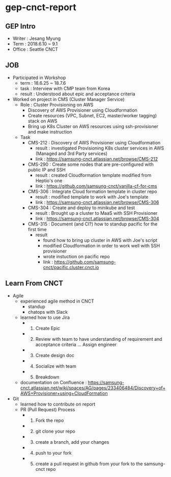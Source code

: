 # gep-cnct-report

## GEP Intro
- Writer : Jesang Myung
- Term : 2018.6.10 ~ 9.1
- Office : Seattle CNCT

## JOB
- Participated in Workshop
  - term : 18.6.25 ~ 18.7.6
  - task : Interview with CMP team from Korea
  - result : Understood about epic and acceptance criteria
- Worked on project in CMS (Cluster Manager Service)
  - Role : Cluster Provisioning on AWS
    - Discovery of AWS Provisioner using Cloudformation
    - Create resources (VPC, Subnet, EC2, master/worker tagging) stack on AWS
    - Bring up K8s Cluster on AWS resources using ssh-provisioner and make instruction
  - Task
    - CMS-212 : Discovery of AWS Provisioner using Cloudformation
      - result : investigated Provisioning K8s cluster services in AWS (Managed and 3rd Party services)
      - link : https://samsung-cnct.atlassian.net/browse/CMS-212
    - CMS-290 : Create some nodes that are pre-configured with public IP and SSH       
      - result : created Cloudformation template modified from Heptio's one
      - link : https://github.com/samsung-cnct/vanilla-cf-for-cms
    - CMS-306 : Integrate Cloud formation template in cluster repo
      - result : modified template to work with Joe's template
      - link : https://samsung-cnct.atlassian.net/browse/CMS-306
    - CMS-304 : Create and deploy to minikube and test
      - result : Brought up a cluster to MaaS with SSH Provisioner
      - link : https://samsung-cnct.atlassian.net/browse/CMS-304
    - CMS-315 : Document (and CI?) how to standup pacific for the first time
      - result
        - found how to bring up cluster in AWS with Joe's script
        - modified Cloudformation in order to work well with SSH provisioner
        - wrote instuction on pacific repo
        - link : https://github.com/samsung-cnct/pacific.cluster.cnct.io

## Learn From CNCT
- Agile
  - experienced agile method in CNCT
    - standup
    - chatops with Slack
  - learned how to use Jira
    - 1) Create Epic
    - 2) Review with team to have understanding of requirement and acceptance criteria ... Assign engineer
    - 3) Create design doc
    - 4) Socialize with team
    - 5) Breakdown
  - documentation on Confluence : https://samsung-cnct.atlassian.net/wiki/spaces/AG/pages/233406484/Discovery+of+AWS+Provisioner+using+CloudFormation
- Git
  - learned how to contribute on report
  - PR (Pull Request) Process
    - 1. Fork the repo
    - 2. git clone your repo
    - 3. create a branch, add your changes
    - 4. push to your fork
    - 5. create a pull request in github from your fork to the samsung-cnct repo
